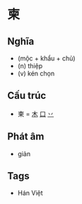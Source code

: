 # 柬

## Nghĩa

* (mộc + khẩu + chủ)
* (n) thiệp
* (v) kén chọn

## Cấu trúc
* 柬 = [木](木.md) [口](口.md) [丷](丷.md)

## Phát âm

* giản

## Tags
* Hán Việt

<script>window.HANZI_FIELD='柬';</script>
